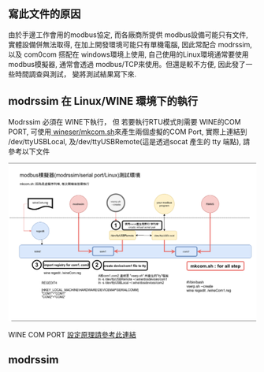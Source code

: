 ## 寫此文件的原因

由於手邊工作會用的modbus協定, 而各廠商所提供 modbus設備可能只有文件, 實體設備併無法取得, 在加上開發環境可能只有單機電腦, 因此常配合 modrssim, 以及 com0com 搭配在 windows環境上使用, 自己使用的Linux環境通常要使用modbus模擬器, 通常會透過 modbus/TCP來使用。但還是較不方便, 因此發了一些時間調查與測試， 變將測試結果寫下來.

## modrssim 在 Linux/WINE 環境下的執行

Modrssim 必須在 WINE下執行， 但 若要執行RTU模式則需要 WINE的COM PORT, 可使用<a href="https://github.com/esmi/wineser"> wineser/mkcom.sh</a>來產生兩個虛擬的COM Port, 實際上連結到 /dev/ttyUSBLocal, 及/dev/ttyUSBRemote(這是透過socat 產生的 tty 端點), 請參考以下文件

<img src="image/modbus_modrssim_serial_port_linux.png">

WINE COM PORT <a href="https://www.onetransistor.eu/2015/12/wine-serial-port-linux.html">設定原理請參考此連結</a>

## modrssim
